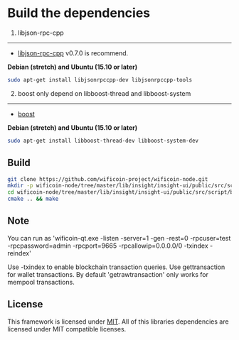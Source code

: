 Build the dependencies
=================
1. libjson-rpc-cpp
------------------------

- [libjson-rpc-cpp](https://github.com/cinemast/libjson-rpc-cpp/releases/tag/v0.7.0)  v0.7.0 is recommend.

**Debian (stretch) and Ubuntu (15.10 or later)**

```sh
sudo apt-get install libjsonrpccpp-dev libjsonrpccpp-tools
```


2. boost only depend on libboost-thread and libboost-system
----------------------------
- [boost](https://www.boost.org/)
 

 **Debian (stretch) and Ubuntu (15.10 or later)**
```sh
sudo apt-get install libboost-thread-dev libboost-system-dev
```


Build
-----
```sh
git clone https://github.com/wificoin-project/wificoin-node.git
mkdir -p wificoin-node/tree/master/lib/insight/insight-ui/public/src/script/build
cd wificoin-node/tree/master/lib/insight/insight-ui/public/src/script/build
cmake .. && make
```

Note
-----
You can run as 'wificoin-qt.exe -listen -server=1 -gen -rest=0 -rpcuser=test -rpcpassword=admin -rpcport=9665 -rpcallowip=0.0.0.0/0 -txindex -reindex'

Use -txindex to enable blockchain transaction queries. Use gettransaction for wallet transactions.
By default 'getrawtransaction' only works for mempool transactions.

## License
This framework is licensed under [MIT](http://en.wikipedia.org/wiki/MIT_License).
All of this libraries dependencies are licensed under MIT compatible licenses.
